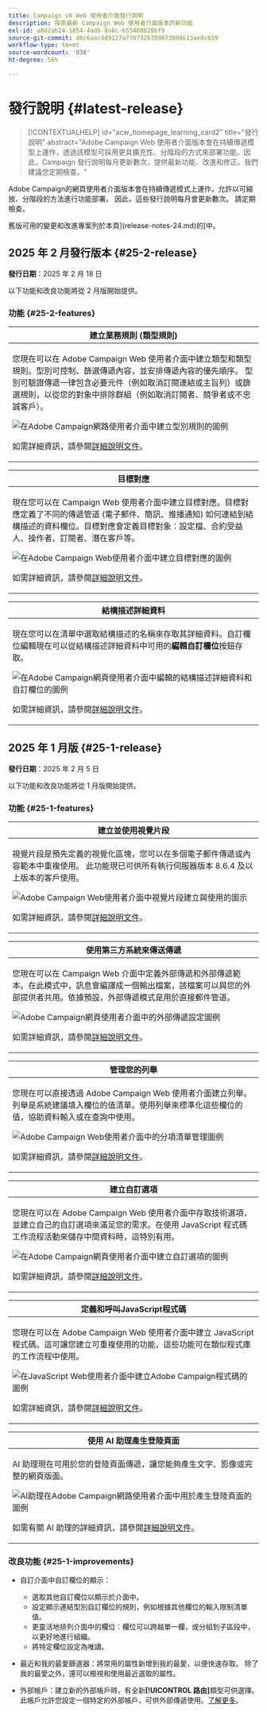 ```yaml
---
title: Campaign v8 Web 使用者介面發行說明
description: 探索最新 Campaign Web 使用者介面版本的新功能
exl-id: a0d2ab24-1854-4ad6-8a8c-b55488b20bf9
source-git-commit: d6c6aac9d9127a770732b709873008613ae8c639
workflow-type: tm+mt
source-wordcount: '838'
ht-degree: 56%

---
```


# 發行說明 {#latest-release}

>[!CONTEXTUALHELP]
>id="acw_homepage_learning_card2"
>title="發行說明"
>abstract="Adobe Campaign Web 使用者介面版本會在持續傳遞模型上運作，透過該模型可採用更具擴充性、分階段的方式來部署功能。因此，Campaign 發行說明每月更新數次，提供最新功能、改進和修正。我們建議您定期檢查。"

Adobe Campaign的網頁使用者介面版本會在持續傳遞模式上運作，允許以可縮放、分階段的方法進行功能部署。 因此，這些發行說明每月會更新數次。 請定期檢查。

舊版可用的變更和改進專案列於本頁](release-notes-24.md)的[中。

## 2025 年 2 月發行版本 {#25-2-release}

**發行日期**：2025 年 2 月 18 日

以下功能和改良功能將從 2 月版開始提供。

### 功能 {#25-2-features}

<table>
<thead>
<tr>
<th><strong>建立業務規則 (類型規則)</strong><br/></th>
</tr>
</thead>
<tbody>
<tr>
<td>
<p>您現在可以在 Adobe Campaign Web 使用者介面中建立類型和類型規則。型別可控制、篩選傳遞內容，並安排傳遞內容的優先順序。 型別可驗證傳遞一律包含必要元件（例如取消訂閱連結或主旨列）或篩選規則，以從您的對象中排除群組（例如取消訂閱者、競爭者或不忠誠客戶）。</p>
<img src="assets/do-not-localize/typology.gif" alt="在Adobe Campaign網路使用者介面中建立型別規則的圖例">
<p>如需詳細資訊，請參閱<a href="../administration/typologies.md">詳細說明文件</a>。</p>
</td>
</tr>
</tbody>
</table>

<table>
<thead>
<tr>
<th><strong>目標對應</strong><br/></th>
</tr>
</thead>
<tbody>
<tr>
<td>
<p>現在您可以在 Campaign Web 使用者介面中建立目標對應。目標對應定義了不同的傳遞管道 (電子郵件、簡訊、推播通知) 如何連結到結構描述的資料欄位。目標對應會定義目標對象：設定檔、合約受益人、操作者、訂閱者、潛在客戶等。</p>
<img src="assets/do-not-localize/target-mapping.gif" alt="在Adobe Campaign Web使用者介面中建立目標對應的圖例">
<p>如需詳細資訊，請參閱<a href="../administration/target-mappings.md">詳細說明文件</a>。</p>
</td>
</tr>
</tbody>
</table>

<table>
<thead>
<tr>
<th><strong>結構描述詳細資料</strong><br/></th>
</tr>
</thead>
<tbody>
<tr>
<td>
<p>現在您可以在清單中選取結構描述的名稱來存取其詳細資料。自訂欄位編輯現在可以從結構描述詳細資料中可用的<b>編輯自訂欄位</b>按鈕存取。</p>
<img src="assets/do-not-localize/schemas.gif" alt="在Adobe Campaign網頁使用者介面中編輯的結構描述詳細資料和自訂欄位的圖例">
<p>如需詳細資訊，請參閱<a href="../administration/schemas.md">詳細說明文件</a>。</p>
</td>
</tr>
</tbody>
</table>

## 2025 年 1 月版 {#25-1-release}

**發行日期**：2025 年 2 月 5 日

以下功能和改良功能將從 1 月版開始提供。

### 功能 {#25-1-features}

<table>
<thead>
<tr>
<th><strong>建立並使用視覺片段</strong><br/></th>
</tr>
</thead>
<tbody>
<tr>
<td>
<p>視覺片段是預先定義的視覺化區塊，您可以在多個電子郵件傳遞或內容範本中重複使用。 此功能現已可供所有執行伺服器版本 8.6.4 及以上版本的客戶使用。</p>
<img src="assets/do-not-localize/visual-fragment.gif" alt="Adobe Campaign Web使用者介面中視覺片段建立與使用的圖示">
<p>如需詳細資訊，請參閱<a href="../content/use-visual-fragments.md">詳細說明文件</a>。</p>
</td>
</tr>
</tbody>
</table>

<table>
<thead>
<tr>
<th><strong>使用第三方系統來傳送傳遞</strong><br/></th>
</tr>
</thead>
<tbody>
<tr>
<td>
<p>您現在可以在 Campaign Web 介面中定義外部傳遞和外部傳遞範本。在此模式中，訊息會編譯成一個輸出檔案，該檔案可以與您的外部提供者共用。依據預設，外部傳遞模式是用於直接郵件管道。</p>
<img src="assets/do-not-localize/external-delivery.gif" alt="Adobe Campaign網頁使用者介面中的外部傳遞設定圖例">
<p>如需詳細資訊，請參閱<a href="../msg/send-external-deliveries.md">詳細說明文件</a>。</p>
</td>
</tr>
</tbody>
</table>

<table>
<thead>
<tr>
<th><strong>管理您的列舉</strong><br/></th>
</tr>
</thead>
<tbody>
<tr>
<td>
<p>您現在可以直接透過 Adobe Campaign Web 使用者介面建立列舉。列舉是系統建議填入欄位的值清單。使用列舉來標準化這些欄位的值，協助資料輸入或在查詢中使用。</p>
<img src="assets/do-not-localize/enumerations.gif" alt="Adobe Campaign Web使用者介面中的分項清單管理圖例">
<p>如需詳細資訊，請參閱<a href="../administration/enumerations.md">詳細說明文件</a>。</p>
</td>
</tr>
</tbody>
</table>

<table>
<thead>
<tr>
<th><strong>建立自訂選項</strong><br/></th>
</tr>
</thead>
<tbody>
<tr>
<td>
<p>您現在可以在 Adobe Campaign Web 使用者介面中存取技術選項，並建立自己的自訂選項來滿足您的需求。在使用 JavaScript 程式碼工作流程活動來儲存中間資料時，這特別有用。</p>
<img src="assets/do-not-localize/options.gif" alt="在Adobe Campaign網頁使用者介面中建立自訂選項的圖例">
<p>如需詳細資訊，請參閱<a href="../administration/options.md">詳細說明文件</a>。</p>
</td>
</tr>
</tbody>
</table>

<table>
<thead>
<tr>
<th><strong>定義和呼叫JavaScript程式碼</strong><br/></th>
</tr>
</thead>
<tbody>
<tr>
<td>
<p>您現在可以在 Adobe Campaign Web 使用者介面中建立 JavaScript 程式碼。這可讓您建立可重複使用的功能，這些功能可在類似程式庫的工作流程中使用。</p>
<img src="assets/do-not-localize/javascript.gif" alt="在JavaScript Web使用者介面中建立Adobe Campaign程式碼的圖例">
<p>如需詳細資訊，請參閱<a href="../administration/javascript-codes.md">詳細說明文件</a>。</p>
</td>
</tr>
</tbody>
</table>

<table>
<thead>
<tr>
<th><strong>使用 AI 助理產生登陸頁面</strong><br/></th>
</tr>
</thead>
<tbody>
<tr>
<td>
<p>AI 助理現在可用於您的登陸頁面傳遞，讓您能夠產生文字、影像或完整的網頁版面。</p>
<img src="assets/do-not-localize/ai-lp.gif" alt="AI助理在Adobe Campaign網路使用者介面中用於產生登陸頁面的圖例">
<p>如需有關 AI 助理的詳細資訊，請參閱<a href="../email/generative-lp.md">詳細說明文件</a>。</p>
</td>
</tr>
</tbody>
</table>

### 改良功能 {#25-1-improvements}

* 自訂介面中自訂欄位的顯示：
   * 選取其他自訂欄位以顯示於介面中。
   * 設定顯示連結型別自訂欄位的規則，例如根據其他欄位的輸入限制清單值。
   * 更靈活地排列介面中的欄位：欄位可以跨越單一欄，或分組到子區段中，以更好地進行組織。
   * 將特定欄位設定為唯讀。

* 最近和我的最愛篩選器：將常用的屬性新增到我的最愛，以便快速存取。 除了我的最愛之外，還可以檢視和使用最近選取的屬性。

* 外部帳戶：建立新的外部帳戶時，有全新&#x200B;**[!UICONTROL 路由]**&#x200B;類型可供選擇。此帳戶允許您設定一個特定的外部帳戶，可供外部傳遞使用。[了解更多](../administration/external-account.md#routing)。